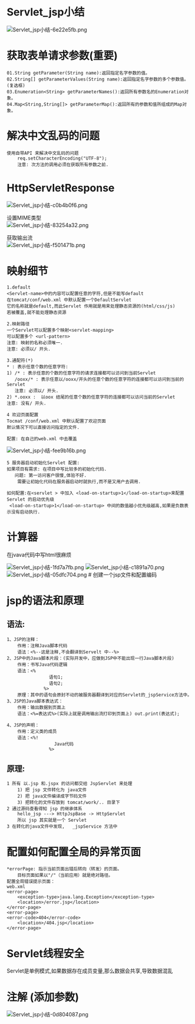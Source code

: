 # Servlet_jsp小结
<img alt="Servlet_jsp小结-6e22e5fb.png" src="assets/Servlet_jsp小结-6e22e5fb.png" width="" height="" >

# 获取表单请求参数(重要)
````
01.String getParameter(String name):返回指定名字参数的值。
02.String[] getParameterValues(String name):返回指定名字参数的多个参数值。(复选框)
03.Enumeration<String> getParameterNames():返回所有参数名的Enumeration对象。
04.Map<String,String[]> getParameterMap():返回所有的参数和值所组成的Map对象。
````
#  解决中文乱码的问题
````
使用自带API 来解决中文乱码的问题
    req.setCharacterEncoding("UTF-8");
    注意: 次方法的调用必须在获取所有参数之前.
````

# HttpServletResponse
<img alt="Servlet_jsp小结-c0b4b0f6.png" src="assets/Servlet_jsp小结-c0b4b0f6.png" width="" height="" >

设置MIME类型  
<img alt="Servlet_jsp小结-83254a32.png" src="assets/Servlet_jsp小结-83254a32.png" width="" height="" >  

获取输出流  
<img alt="Servlet_jsp小结-f501471b.png" src="assets/Servlet_jsp小结-f501471b.png" width="" height="" >

# 映射细节  
````
1.default
<Servlet-name>中的内容可以配置任意的字符,但是不能写default    
在tomcat/conf/web.xml 中默认配置一个DefaultServlet   
它的名称就是default,而此Servlet 作用就是用来处理静态资源的(html/css/js)  
若被覆盖,就不能处理静态资源
 ````

 ````
 2.映射路径
 一个Servlet可以配置多个映射<servlet-mapping>
 可以配置多个 <url-pattern>
 注意: 映射的名称必须唯一.
 注意: 必须以/ 开头.
 ````

 ````
 3.通配符(*)
 * : 表示任意个数的任意字符:
1) /* : 表示任意的个数的任意字符的请求连接都可以访问到当前Servlet
    /ooxx/* : 表示任意以/ooxx/开头的任意个数的任意字符的连接都可以访问到当前的Servlet
    注意: 必须以/ 开头.
2) *.ooxx :  以oox 结尾的任意个数的任意字符的连接都可以访问当前的Servlet
注意: 没有/ 开头.

 ````
````
4 欢迎页面配置
Tocmat /conf/web.xml 中默认配置了欢迎页面
默认情况下可以直接访问指定的文件.

配置: 在自己的web.xml 中去覆盖
````
<img alt="Servlet_jsp小结-fee9b16b.png" src="assets/Servlet_jsp小结-fee9b16b.png" width="" height="" >

````
5 服务器启动初始化Servlet 配置:
如果项目有需求: 在项目中写比较多的初始化代码.
   问题: 第一访问客户很慢,体验不好.
    需要让初始化代码在服务器启动时就执行,而不是又用户去调用.

如何配置:在<servlet > 中加入 <load-on-startup>1</load-on-startup>来配置Servlet 的启动优先级
 <load-on-startup>1</load-on-startup> 中间的数值越小优先级越高,如果是负数表示没有启动执行.
````

# 计算器
在jvava代码中写html很麻烦  

<img alt="Servlet_jsp小结-1fd7a7fb.png" src="assets/Servlet_jsp小结-1fd7a7fb.png" width="" height="" >

<img alt="Servlet_jsp小结-c1891a70.png" src="assets/Servlet_jsp小结-c1891a70.png" width="" height="" >

<img alt="Servlet_jsp小结-05dfc704.png" src="assets/Servlet_jsp小结-05dfc704.png" width="" height="" >
# 创建一个jsp文件和配置编码


# jsp的语法和原理
## 语法:
````
1、JSP的注释：
    作用：注释Java脚本代码
    语法：<%--这是注释,不会翻译到Servelt 中--%>
2、JSP中的Java脚本片段：(实际开发中，应做到JSP中不能出现一行Java脚本片段)
    作用：书写Java代码逻辑
    语法：<%
                语句1;
                语句2;
              %>
    原理：其中的语句会原封不动的被服务器翻译到对应的Servlet的_jspService方法中。
3、JSP的Java脚本表达式：
    作用：输出数据到页面上
    语法：<%=表达式%>(实际上就是调用输出流打印到页面上) out.print(表达式);

4、JSP的声明：
    作用：定义类的成员
    语法：<%!
                  Java代码
                %>
````
## 原理:
````
1 所有 以.jsp 和.jspx 的访问都交给 JspServlet 来处理
    1) 把 jsp 文件转化为 java文件
    2) 把 java文件编译成字节码文件
    3) 把转化的文件存放到 tomcat/work/.. 目录下
2 通过源码查看得知 jsp 的继承体系
    hello_jsp ---> HttpJspBase -> HttpServlet
    所以 jsp 其实就是一个 Servlet
3 在转化的java文件中发现,   _jspService 方法中

````
# 配置如何配置全局的异常页面

````
*errorPage: 指示当前页面出错后转向（转发）的页面。
    目标页面如果以"/"（当前应用）就是绝对路径。
配置全局错误提示页面：
web.xml
<error-page>
    <exception-type>java.lang.Exception</exception-type>
    <location>/error.jsp</location>
</error-page>
<error-page>
<error-code>404</error-code>
    <location>/404.jsp</location>
</error-page>
````






# Servlet线程安全
Servlet是单例模式,如果数据存在成员变量,那么数据会共享,导致数据混乱


# 注解  (添加参数)
<img alt="Servlet_jsp小结-0d804087.png" src="assets/Servlet_jsp小结-0d804087.png" width="" height="" >
